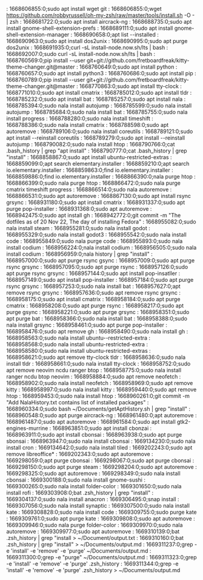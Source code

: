 : 1668606855:0;sudo apt install wget git
: 1668606855:0;wget https://github.com/robbyrussell/oh-my-zsh/raw/master/tools/install.sh -O - | zsh
: 1668681722:0;sudo apt install aircrack-ng
: 1668688735:0;sudo apt install gnome-shell-extension-prefs
: 1668689111:0;sudo apt install gnome-shell-extension-manager
: 1668690658:0;apt list --installed
: 1668690963:0;sudo apt install dos2unix
: 1668690995:0;sudo apt purge dos2unix
: 1668691935:0;curl -sL install-node.now.sh/lts | bash
: 1668692007:0;sudo curl -sL install-node.now.sh/lts | bash
: 1668760569:0;pip install --user git+git://github.com/fretboardfreak/kitty-theme-changer.git@master
: 1668760649:0;sudo apt install python
: 1668760657:0;sudo apt install python3
: 1668760686:0;sudo apt install pip
: 1668760789:0;pip install --user git+git://github.com/fretboardfreak/kitty-theme-changer.git@master
: 1668770863:0;sudo apt install tty-clock
: 1668771010:0;sudo apt install cmatrix
: 1668785012:0;sudo apt install tldr
: 1668785232:0;sudo apt install bat
: 1668785257:0;sudo apt install nala
: 1668785394:0;sudo nala install autojump
: 1668785599:0;sudo nala install autojump
: 1668785684:0;sudo nala install bat
: 1668785755:0;sudo nala install progress
: 1668788280:0;sudo nala install timeshift
: 1668788386:0;sudo nala install cmatrix
: 1668788598:0;sudo apt autoremove
: 1668789106:0;sudo nala install coreutils
: 1668789121:0;sudo apt install --reinstall  coreutils
: 1668789279:0;sudo apt install --reinstall autojump
: 1668790082:0;sudo nala install htop
: 1668790766:0;cat .bash_history | grep "apt install"
: 1668790777:0;cat .bash_history | grep "install"
: 1668858867:0;sudo apt install ubuntu-restricted-extras
: 1668859099:0;apt search elementary.installer
: 1668859210:0;apt search io.elementary.installer
: 1668859863:0;find io.elementary.installer
: 1668859886:0;find io.elementary.installer
: 1668866390:0;nala purge htop
: 1668866399:0;sudo nala purge htop
: 1668866472:0;sudo nala purge cmatrix timeshift progress
: 1668866514:0;sudo nala autoremove
: 1668866531:0;sudo apt autoremove
: 1668867130:0;sudo apt install rsync grsync
: 1668931180:0;sudo apt install cmatrix
: 1668931337:0;sudo apt purge pop-installer
: 1668931368:0;sudo apt autoremove
: 1668942475:0;sudo apt install gh
: 1668942772:0;git commit -m "The dotfiles as of 20 Nov 22, The day of installing Fedora"
: 1668955082:0;sudo nala install steam
: 1668955281:0;sudo nala install godot
: 1668955329:0;sudo nala install godot3
: 1668955542:0;sudo nala install code
: 1668955849:0;sudo nala purge code
: 1668955893:0;sudo nala install codium
: 1668956224:0;nala install codium
: 1668956505:0;sudo nala install codium
: 1668956959:0;nala history | grep "install"
: 1668957000:0;sudo apt purge rsync gsync
: 1668957009:0;sudo apt purge rsync grsync
: 1668957095:0;sudo apt purge rsync
: 1668957126:0;sudo apt purge rsync grsync
: 1668957144:0;sudo apt install pop-insatller
: 1668957149:0;sudo apt install pop-installer
: 1668957184:0;sudo apt purge rsync grsync
: 1668957253:0;sudo nala install bat
: 1668957627:0;apt remove rsync grsync
: 1668957636:0;sudo apt remove rsync grsync
: 1668958175:0;sudo apt install cmatrix
: 1668958184:0;sudo apt purge cmatrix
: 1668958208:0;sudo apt purge rsync
: 1668958217:0;sudo apt purge gsync
: 1668958221:0;sudo apt purge grsync
: 1668958351:0;sudo apt purge bat
: 1668958366:0;sudo nala install bat
: 1668958388:0;sudo nala install grsync
: 1668958461:0;sudo apt purge pop-installer
: 1668958476:0;sudo apt remove gh
: 1668958490:0;sudo nala install gh
: 1668958563:0;sudo nala install ubuntu--restricted-extra
: 1668958568:0;sudo nala install ubuntu-restricted-extra
: 1668958580:0;sudo nala install ubuntu-restricted-extras
: 1668958621:0;sudo apt remove tty-clock tldr
: 1668958636:0;sudo nala install tldr
: 1668958661:0;sudo nala install tty-clock
: 1668958752:0;sudo apt remove neovim ncdu ranger btop
: 1668958775:0;sudo nala install ranger ncdu btop neovim
: 1668958884:0;sudo apt remove neofetch
: 1668958902:0;sudo nala install neofetch
: 1668958969:0;sudo apt remove kitty
: 1668958997:0;sudo nala install kitty
: 1668959440:0;sudo apt remove htop
: 1668959453:0;sudo nala install htop
: 1668960261:0;git commit -m "Add NalaHistory.txt contains list of installed packages" 
: 1668960334:0;sudo bash ~/Documents/getAptHistory.sh | grep "install"
: 1668960548:0;sudo apt purge aircrack-ng
: 1668961480:0;apt autoremove
: 1668961487:0;sudo apt autoremove
: 1668961584:0;sudo apt install gtk2-engines-murrine
: 1668963851:0;sudo apt install cbonzai
: 1668963911:0;sudo apt install cbonsai
: 1668963938:0;sudo apt purge sbonsai
: 1668963947:0;sudo nala install cbonsai
: 1669134230:0;sudo nala install cron
: 1669134642:0;sudo nala install tiled
: 1669202243:0;sudo apt remove libreoffice\*
: 1669202343:0;sudo apt autoremove
: 1669298059:0;apt purge cbonsai
: 1669298067:0;sudo apt purge cbonsai
: 1669298150:0;sudo apt purge steam
: 1669298204:0;sudo apt autoremove
: 1669298325:0;sudo apt autoremove
: 1669298349:0;sudo nala install cbonsai
: 1669300188:0;sudo nala install gnome-sushi
: 1669300265:0;sudo nala install folder-color
: 1669301650:0;sudo nala install rofi
: 1669303908:0;bat .zsh_history | grep "install"
: 1669304137:0;sudo nala install anacron
: 1669306495:0;snap install
: 1669307056:0;sudo nala install synaptic
: 1669307500:0;sudo nala install kate
: 1669308828:0;sudo nala install code
: 1669309755:0;sudo purge kate
: 1669309761:0;sudo apt purge kate
: 1669309808:0;sudo apt autoremove
: 1669309946:0;sudo nala purge folder-color
: 1669309970:0;sudo nala autoremove
: 1669309977:0;sudo apt autoremove
: 1669310139:0;bat .zsh_history | grep "install > ~/Document/output.txt
: 1669310160:0;bat .zsh_history | grep "install" > ~/Documents/output.md
: 1669311237:0;grep -e 'install' -e 'remove' -e 'purge' ~/Documents/output.md
: 1669311300:0;grep -e "purge" ~/Documents/output.md
: 1669311323:0;grep -e 'install' -e 'remove' -e 'purge' .zsh_history
: 1669311344:0;grep -e 'install' -e 'remove' -e 'purge' .zsh_history > ~/Documents/output.md
